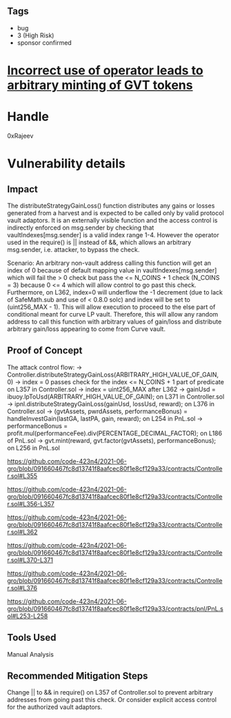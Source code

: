 ## Tags

- bug
- 3 (High Risk)
- sponsor confirmed

# [Incorrect use of operator leads to arbitrary minting of GVT tokens](https://github.com/code-423n4/2021-06-gro-findings/issues/69) 

# Handle

0xRajeev


# Vulnerability details

## Impact

The distributeStrategyGainLoss() function distributes any gains or losses generated from a harvest and is expected to be called only by valid protocol vault adaptors. It is an externally visible function and the access control is indirectly enforced on msg.sender by checking that vaultIndexes[msg.sender] is a valid index range 1-4. However the operator used in the require() is || instead of &&, which allows an arbitrary msg.sender, i.e. attacker, to bypass the check.

Scenario: An arbitrary non-vault address calling this function will get an index of 0 because of default mapping value in vaultIndexes[msg.sender] which will fail the > 0 check but pass the <= N_COINS + 1 check (N_COINS = 3) because 0 <= 4 which will allow control to go past this check. Furthermore, on L362, index=0 will underflow the -1 decrement (due to lack of SafeMath.sub and use of < 0.8.0 solc) and index will be set to (uint256_MAX - 1). This will allow execution to proceed to the else part of conditional meant for curve LP vault. Therefore, this will allow any random address to call this function with arbitrary values of gain/loss and distribute arbitrary gain/loss appearing to come from Curve vault.


## Proof of Concept

The attack control flow:
-> Controller.distributeStrategyGainLoss(ARBITRARY_HIGH_VALUE_OF_GAIN, 0)
-> index = 0 passes check for the index <= N_COINS + 1 part of predicate on L357 in Controller.sol
-> index = uint256_MAX after L362
-> gainUsd = ibuoy.lpToUsd(ARBITRARY_HIGH_VALUE_OF_GAIN); on L371 in Controller.sol
-> ipnl.distributeStrategyGainLoss(gainUsd, lossUsd, reward); on L376 in Controller.sol
-> (gvtAssets, pwrdAssets, performanceBonus) = handleInvestGain(lastGA, lastPA, gain, reward); on L254 in PnL.sol
-> performanceBonus = profit.mul(performanceFee).div(PERCENTAGE_DECIMAL_FACTOR); on L186 of PnL.sol
->  gvt.mint(reward, gvt.factor(gvtAssets), performanceBonus); on L256 in PnL.sol

https://github.com/code-423n4/2021-06-gro/blob/091660467fc8d13741f8aafcec80f1e8cf129a33/contracts/Controller.sol#L355

https://github.com/code-423n4/2021-06-gro/blob/091660467fc8d13741f8aafcec80f1e8cf129a33/contracts/Controller.sol#L356-L357

https://github.com/code-423n4/2021-06-gro/blob/091660467fc8d13741f8aafcec80f1e8cf129a33/contracts/Controller.sol#L362

https://github.com/code-423n4/2021-06-gro/blob/091660467fc8d13741f8aafcec80f1e8cf129a33/contracts/Controller.sol#L370-L371

https://github.com/code-423n4/2021-06-gro/blob/091660467fc8d13741f8aafcec80f1e8cf129a33/contracts/Controller.sol#L376

https://github.com/code-423n4/2021-06-gro/blob/091660467fc8d13741f8aafcec80f1e8cf129a33/contracts/pnl/PnL.sol#L253-L258

## Tools Used

Manual Analysis

## Recommended Mitigation Steps

Change || to && in require() on L357 of Controller.sol to prevent arbitrary addresses from going past this check. Or consider explicit access control for the authorized vault adaptors.

